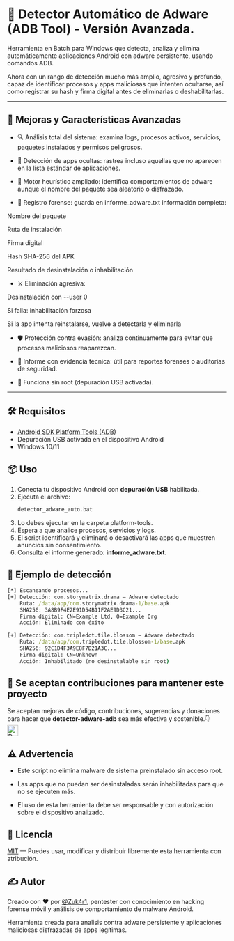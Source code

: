 # 🔎 Detector Automático de Adware (ADB Tool) - Versión Avanzada.

Herramienta en Batch para Windows que detecta, analiza y elimina automáticamente aplicaciones Android con adware persistente, usando comandos ADB.

Ahora con un rango de detección mucho más amplio, agresivo y profundo, capaz de identificar procesos y apps maliciosas que intenten ocultarse, así como registrar su hash y firma digital antes de eliminarlas o deshabilitarlas.

---
## 🚀 Mejoras y Características Avanzadas

* 🔍 Análisis total del sistema: examina logs, procesos activos, servicios, paquetes instalados y permisos peligrosos.

* 🎯 Detección de apps ocultas: rastrea incluso aquellas que no aparecen en la lista estándar de aplicaciones.

* 🧠 Motor heurístico ampliado: identifica comportamientos de adware aunque el nombre del paquete sea aleatorio o disfrazado.

* 📜 Registro forense: guarda en informe_adware.txt información completa:

Nombre del paquete

Ruta de instalación

Firma digital

Hash SHA-256 del APK

Resultado de desinstalación o inhabilitación

* ⚔️ Eliminación agresiva:

Desinstalación con --user 0

Si falla: inhabilitación forzosa

Si la app intenta reinstalarse, vuelve a detectarla y eliminarla

* 🛡 Protección contra evasión: analiza continuamente para evitar que procesos maliciosos reaparezcan.

* 📁 Informe con evidencia técnica: útil para reportes forenses o auditorías de seguridad.

* 🔐 Funciona sin root (depuración USB activada).

---
## 🛠️ Requisitos
- [Android SDK Platform Tools (ADB)](https://developer.android.com/tools/releases/platform-tools)
- Depuración USB activada en el dispositivo Android
- Windows 10/11

## 📦 Uso

1. Conecta tu dispositivo Android con **depuración USB** habilitada.
2. Ejecuta el archivo:
   ```bat
   detector_adware_auto.bat
3. Lo debes ejecutar en la carpeta platform-tools.
4. Espera a que analice procesos, servicios y logs.
5. El script identificará y eliminará o desactivará las apps que muestren anuncios sin consentimiento.
6. Consulta el informe generado: **informe_adware.txt**.

## 📄 Ejemplo de detección

```bat
[*] Escaneando procesos...
[+] Detección: com.storymatrix.drama — Adware detectado
    Ruta: /data/app/com.storymatrix.drama-1/base.apk
    SHA256: 3A8B9F4E2E91D54B11F2AE9D3C21...
    Firma digital: CN=Example Ltd, O=Example Org
    Acción: Eliminado con éxito

[+] Detección: com.tripledot.tile.blossom — Adware detectado
    Ruta: /data/app/com.tripledot.tile.blossom-1/base.apk
    SHA256: 92C1D4F3A9E8F7D21A3C...
    Firma digital: CN=Unknown
    Acción: Inhabilitado (no desinstalable sin root)
```

## 🚀 Se aceptan contribuciones para mantener este proyecto

Se aceptan mejoras de código, contribuciones, sugerencias y donaciones para hacer que **detector-adware-adb** sea más efectiva y sostenible.👇
<br />
<a href="https://www.paypal.com/paypalme/babiloniaetica"><img title="Donations For Projects" height="25" src="https://ionicabizau.github.io/badges/paypal.svg" /></a>
</div>

## ⚠️ Advertencia

* Este script no elimina malware de sistema preinstalado sin acceso root.

* Las apps que no puedan ser desinstaladas serán inhabilitadas para que no se ejecuten más.

* El uso de esta herramienta debe ser responsable y con autorización sobre el dispositivo analizado.

## 📜 Licencia
[MIT](https://github.com/Zuk4r1/detector-adware-adb/blob/main/LICENSE) — Puedes usar, modificar y distribuir libremente esta herramienta con atribución.

## ✍️ Autor
Creado con ❤️ por [@Zuk4r1](https://github.com/Zuk4r1), pentester con conocimiento en hacking forense móvil y análisis de comportamiento de malware Android.

Herramienta creada para analisis contra adware persistente y aplicaciones maliciosas disfrazadas de apps legítimas.
